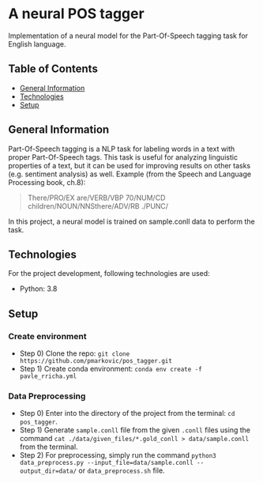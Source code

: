 # A neural POS tagger
Implementation of a neural model for the Part-Of-Speech tagging task for English language.

## Table of Contents
* [General Information](#General-info)
* [Technologies](#Technologies)
* [Setup](#Setup)

## General Information
Part-Of-Speech tagging is a NLP task for labeling words in a text with proper Part-Of-Speech tags. This task is useful for analyzing linguistic properties of a text, but it can be used for improving results on other tasks (e.g. sentiment analysis) as well. Example (from the Speech and Language Processing book, ch.8):
> There/PRO/EX are/VERB/VBP 70/NUM/CD children/NOUN/NNSthere/ADV/RB ./PUNC/

In this project, a neural model is trained on sample.conll data to perform the task.

## Technologies
For the project development, following technologies are used:
- Python: 3.8

## Setup

### Create environment
- Step 0) Clone the repo: `git clone https://github.com/pmarkovic/pos_tagger.git`
- Step 1) Create conda environment: `conda env create -f pavle_rricha.yml`

### Data Preprocessing
- Step 0) Enter into the directory of the project from the terminal: `cd pos_tagger`.   
- Step 1) Generate `sample.conll` file from the given `.conll` files using the command `cat ./data/given_files/*.gold_conll > data/sample.conll` from the terminal.  
- Step 2) For preprocessing, simply run the command `python3 data_preprocess.py --input_file=data/sample.conll --output_dir=data/` or `data_preprocess.sh` file. 
